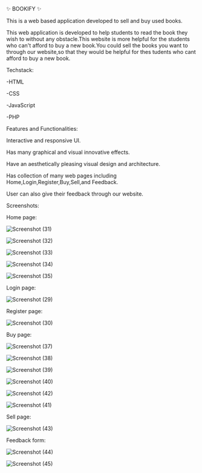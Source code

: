 ✨ BOOKIFY ✨

This is a web based application developed to sell and buy used books.

This web application is developed to help students to read the book they wish to without any obstacle.This website is more helpful for the students who can't afford to buy a new book.You could sell the books you want to through our website,so that they would be helpful for thes tudents who cant afford to buy a new book. 

Techstack:

-HTML

-CSS

-JavaScript

-PHP

Features and Functionalities:

Interactive and responsive UI.

Has many graphical and visual innovative effects.

Have an aesthetically pleasing visual design and architecture.

Has collection of many web pages including Home,Login,Register,Buy,Sell,and Feedback.

User can also give their feedback through our website.

Screenshots:

Home page:

![Screenshot (31)](https://github.com/MeghanaBayyapu/Bookify/assets/108140348/2bb03a09-b6c4-42c0-abd8-1d206fd2ffea)

![Screenshot (32)](https://github.com/MeghanaBayyapu/Bookify/assets/108140348/bbd8af4b-a3bb-42f4-bdf3-23f9191e243d)

![Screenshot (33)](https://github.com/MeghanaBayyapu/Bookify/assets/108140348/3a8ddeec-91aa-4cde-8e35-067059922b62)

![Screenshot (34)](https://github.com/MeghanaBayyapu/Bookify/assets/108140348/0201fd69-af65-438a-a6e3-8211144f5dfe)

![Screenshot (35)](https://github.com/MeghanaBayyapu/Bookify/assets/108140348/7eba08bc-9f30-466c-83ab-86cefedea45c)

Login page:

![Screenshot (29)](https://github.com/MeghanaBayyapu/Bookify/assets/108140348/b7b3fa55-adeb-4518-822a-3f4efd006713)

Register page:

![Screenshot (30)](https://github.com/MeghanaBayyapu/Bookify/assets/108140348/ab7428f0-6b2e-4d5f-b895-a10fe9a9d42d)

Buy page:

![Screenshot (37)](https://github.com/MeghanaBayyapu/Bookify/assets/108140348/d46ae935-8356-48b4-af5d-dc72c2756327)

![Screenshot (38)](https://github.com/MeghanaBayyapu/Bookify/assets/108140348/9df63389-dfd7-4c29-94a3-e30b2bd189c4)

![Screenshot (39)](https://github.com/MeghanaBayyapu/Bookify/assets/108140348/c2fb93b1-f8a0-4b97-abd5-e61dc8a34b46)

![Screenshot (40)](https://github.com/MeghanaBayyapu/Bookify/assets/108140348/83247230-b093-4fb2-95d1-b18568a2d5d4)

![Screenshot (42)](https://github.com/MeghanaBayyapu/Bookify/assets/108140348/55c0449b-6d0d-4923-893f-2e152487a629)

![Screenshot (41)](https://github.com/MeghanaBayyapu/Bookify/assets/108140348/37b8fffe-ce89-49a6-aaf9-fb3a6b9d1504)

Sell page:

![Screenshot (43)](https://github.com/MeghanaBayyapu/Bookify/assets/108140348/7ea983a9-e40a-4f79-bf34-fe09b86943ae)

Feedback form:

![Screenshot (44)](https://github.com/MeghanaBayyapu/Bookify/assets/108140348/88dcbcba-fdf0-40fb-af5f-2775236a0e15)

![Screenshot (45)](https://github.com/MeghanaBayyapu/Bookify/assets/108140348/ecb51086-af5a-4b18-85c7-967737ff7f73)






